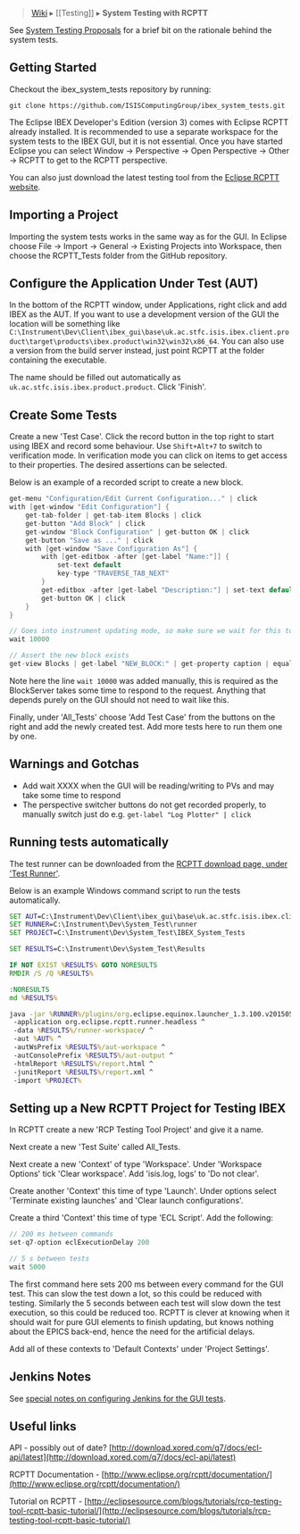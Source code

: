 > [Wiki](Home) ▸ [[Testing]] ▸ **System Testing with RCPTT**

See [System Testing Proposals](System-Testing-Proposals) for a brief bit on the rationale behind the system tests.

## Getting Started

Checkout the ibex_system_tests repository by running:
```
git clone https://github.com/ISISComputingGroup/ibex_system_tests.git
```

The Eclipse IBEX Developer's Edition (version 3) comes with Eclipse RCPTT already installed. It is recommended to use a separate workspace for the system tests to the IBEX GUI, but it is not essential. Once you have started Eclipse you can select Window -> Perspective -> Open Perspective -> Other -> RCPTT to get to the RCPTT perspective.

You can also just download the latest testing tool from the [Eclipse RCPTT website](https://www.eclipse.org/rcptt/download/).

## Importing a Project

Importing the system tests works in the same way as for the GUI. In Eclipse choose File -> Import -> General -> Existing Projects into Workspace, then choose the RCPTT_Tests folder from the GitHub repository.

## Configure the Application Under Test (AUT)

In the bottom of the RCPTT window, under Applications, right click and add IBEX as the AUT. If you want to use a development version of the GUI the location will be something like `C:\Instrument\Dev\Client\ibex_gui\base\uk.ac.stfc.isis.ibex.client.product\target\products\ibex.product\win32\win32\x86_64`. You can also use a version from the build server instead, just point RCPTT at the folder containing the executable.

The name should be filled out automatically as `uk.ac.stfc.isis.ibex.product.product`. Click 'Finish'.

## Create Some Tests

Create a new 'Test Case'. Click the record button in the top right to start using IBEX and record some behaviour. Use `Shift+Alt+7` to switch to verification mode. In verification mode you can click on items to get access to their properties. The desired assertions can be selected.

Below is an example of a recorded script to create a new block.

```java
get-menu "Configuration/Edit Current Configuration..." | click
with [get-window "Edit Configuration"] {
    get-tab-folder | get-tab-item Blocks | click
    get-button "Add Block" | click
    get-window "Block Configuration" | get-button OK | click
    get-button "Save as ..." | click
    with [get-window "Save Configuration As"] {
        with [get-editbox -after [get-label "Name:"]] {
            set-text default
            key-type "TRAVERSE_TAB_NEXT"
        }
        get-editbox -after [get-label "Description:"] | set-text default
        get-button OK | click
    }
}

// Goes into instrument updating mode, so make sure we wait for this to finish
wait 10000

// Assert the new block exists
get-view Blocks | get-label "NEW_BLOCK:" | get-property caption | equals "NEW_BLOCK: " | verify-true
```

Note here the line `wait 10000` was added manually, this is required as the BlockServer takes some time to respond to the request. Anything that depends purely on the GUI should not need to wait like this.

Finally, under 'All_Tests' choose 'Add Test Case' from the buttons on the right and add the newly created test. Add more tests here to run them one by one.

## Warnings and Gotchas

* Add wait XXXX when the GUI will be reading/writing to PVs and may take some time to respond
* The perspective switcher buttons do not get recorded properly, to manually switch just do e.g. `get-label "Log Plotter" | click`

## Running tests automatically

The test runner can be downloaded from the [RCPTT download page, under 'Test Runner'](http://www.eclipse.org/rcptt/download/).

Below is an example Windows command script to run the tests automatically.

```bat
SET AUT=C:\Instrument\Dev\Client\ibex_gui\base\uk.ac.stfc.isis.ibex.client.product\target\products\ibex.product\win32\win32\x86_64
SET RUNNER=C:\Instrument\Dev\System_Test\runner
SET PROJECT=C:\Instrument\Dev\System_Test\IBEX_System_Tests

SET RESULTS=C:\Instrument\Dev\System_Test\Results

IF NOT EXIST %RESULTS% GOTO NORESULTS
RMDIR /S /Q %RESULTS%

:NORESULTS
md %RESULTS%

java -jar %RUNNER%/plugins/org.eclipse.equinox.launcher_1.3.100.v20150511-1540.jar ^
 -application org.eclipse.rcptt.runner.headless ^
 -data %RESULTS%/runner-workspace/ ^
 -aut %AUT% ^
 -autWsPrefix %RESULTS%/aut-workspace ^
 -autConsolePrefix %RESULTS%/aut-output ^
 -htmlReport %RESULTS%/report.html ^
 -junitReport %RESULTS%/report.xml ^
 -import %PROJECT% 
```

## Setting up a New RCPTT Project for Testing IBEX

In RCPTT create a new 'RCP Testing Tool Project' and give it a name.

Next create a new 'Test Suite' called All_Tests.

Next create a new 'Context' of type 'Workspace'. Under 'Workspace Options' tick 'Clear workspace'. Add 'isis.log, logs' to 'Do not clear'.

Create another 'Context' this time of type 'Launch'. Under options select 'Terminate existing launches' and 'Clear launch configurations'.

Create a third 'Context' this time of type 'ECL Script'. Add the following:

```java
// 200 ms between commands
set-q7-option eclExecutionDelay 200

// 5 s between tests
wait 5000
```

The first command here sets 200 ms between every command for the GUI test. This can slow the test down a lot, so this could be reduced with testing. Similarly the 5 seconds between each test will slow down the test execution, so this could be reduced too. RCPTT is clever at knowing when it should wait for pure GUI elements to finish updating, but knows nothing about the EPICS back-end, hence the need for the artificial delays.

Add all of these contexts to 'Default Contexts' under 'Project Settings'.

## Jenkins Notes

See [special notes on configuring Jenkins for the GUI tests](Adding-a-new-Windows-machine-to-Jenkins#jenkins_gui_tests).

## Useful links

API - possibly out of date? [http://download.xored.com/q7/docs/ecl-api/latest](http://download.xored.com/q7/docs/ecl-api/latest)

RCPTT Documentation - [http://www.eclipse.org/rcptt/documentation/](http://www.eclipse.org/rcptt/documentation/)

Tutorial on RCPTT - [http://eclipsesource.com/blogs/tutorials/rcp-testing-tool-rcptt-basic-tutorial/](http://eclipsesource.com/blogs/tutorials/rcp-testing-tool-rcptt-basic-tutorial/)